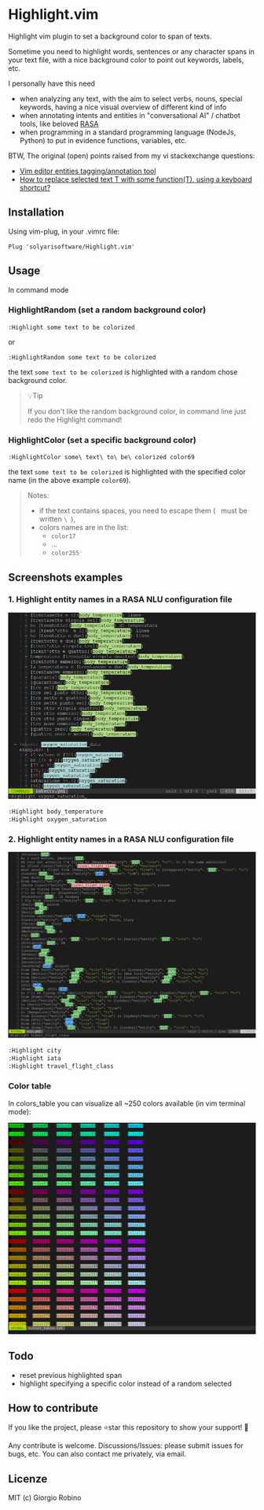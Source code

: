 # Highlight.vim

Highlight vim plugin to set a background color to span of texts.

Sometime you need to highlight words, sentences or any character spans in your text file, 
with a nice background color to point out keywords, labels, etc. 

I personally have this need 
- when analyzing any text, with the aim to select verbs, nouns, special keywords, 
  having a nice visual overview of different kind of info 
- when annotating intents and entities in "conversational AI" / chatbot tools,
  like beloved [RASA](www.rasa.com)
- when programming in a standard programming language (NodeJs, Python) to put in evidence functions, variables, etc.

BTW, The original (open) points raised from my vi stackexchange questions:

- [Vim editor entities tagging/annotation tool](https://vi.stackexchange.com/questions/34821/vim-editor-entities-tagging-annotation-tool) 
- [How to replace selected text T with some function(T), using a keyboard shortcut?](https://vi.stackexchange.com/questions/34823/how-to-replace-selected-text-t-with-some-functiont-using-a-keyboard-shortcut/34824#34824) 


## Installation

Using vim-plug, in your .vimrc file:
```
Plug 'solyarisoftware/Highlight.vim'
```


## Usage

In command mode

### HighlightRandom (set a random background color)
```
:Highlight some text to be colorized  
```
or
```
:HighlightRandom some text to be colorized  
```
the text `some text to be colorized` is highlighted with a random chose background color.


> 💡Tip
>
> If you don't like the random background color, 
> in command line just redo the Highlight command!

### HighlightColor (set a specific background color)
```
:HighlightColor some\ text\ to\ be\ colorized color69  
```
the text `some text to be colorized` is highlighted with the specified color name 
(in the above example `color69`).

> Notes:
> - if the text contains spaces, you need to escape them (` ` must be written `\ `), 
> - colors names are in the list: 
>   - `color17` 
>   - ... 
>   - `color255`

## Screenshots examples

### 1. Highlight entity names in a RASA NLU configuration file 

![](screenshots/screenshot-1.png?raw=true)

```
:Highlight body_temperature
:Highlight oxygen_saturation
```

### 2. Highlight entity names in a RASA NLU configuration file 

![](screenshots/screenshot-2.png?raw=true)

```
:Highlight city
:Highlight iata
:Highlight travel_flight_class
```


### Color table

In colors\_table you can visualize all ~250 colors available (in vim terminal mode):

![](screenshots/screenshot-3.png?raw=true)


## Todo

- reset previous highlighted span
- highlight specifying a specific color instead of a random selected


## How to contribute

If you like the project, please ⭐️star this repository to show your support! 🙏

Any contribute is welcome.
Discussions/Issues: please submit issues for bugs, etc.
You can also contact me privately, via email.


## Licenze

MIT (c) Giorgio Robino

